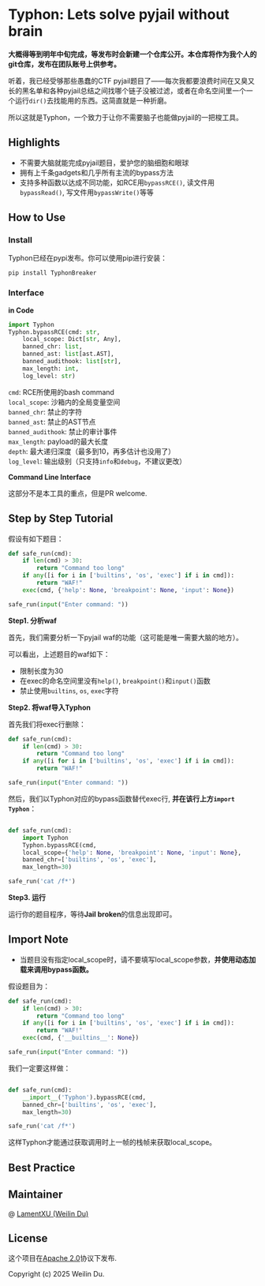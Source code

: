 # Typhon: Lets solve pyjail without brain

**大概得等到明年中旬完成，等发布时会新建一个仓库公开。本仓库将作为我个人的git仓库，发布在团队账号上供参考。**

听着，我已经受够那些愚蠢的CTF pyjail题目了——每次我都要浪费时间在又臭又长的黑名单和各种pyjail总结之间找哪个链子没被过滤，或者在命名空间里一个一个运行`dir()`去找能用的东西。这简直就是一种折磨。

所以这就是Typhon，一个致力于让你不需要脑子也能做pyjail的一把梭工具。

## Highlights

- 不需要大脑就能完成pyjail题目，爱护您的脑细胞和眼球
- 拥有上千条gadgets和几乎所有主流的bypass方法
- 支持多种函数以达成不同功能，如RCE用`bypassRCE()`, 读文件用`bypassRead()`, 写文件用`bypassWrite()`等等

## How to Use

### Install

Typhon已经在pypi发布。你可以使用pip进行安装：

```
pip install TyphonBreaker
```

### Interface

**in Code**

```python
import Typhon
Typhon.bypassRCE(cmd: str,
    local_scope: Dict[str, Any],
    banned_chr: list,
    banned_ast: list[ast.AST],
    banned_audithook: list[str],
    max_length: int,
    log_level: str) 
```

`cmd`: RCE所使用的bash command  
`local_scope`: 沙箱内的全局变量空间  
`banned_chr`: 禁止的字符  
`banned_ast`: 禁止的AST节点  
`banned_audithook`: 禁止的审计事件  
`max_length`: payload的最大长度  
`depth`: 最大递归深度（最多到10，再多估计也没用了）  
`log_level`: 输出级别（只支持`info`和`debug`，不建议更改）  

**Command Line Interface**

这部分不是本工具的重点，但是PR welcome. 

## Step by Step Tutorial

假设有如下题目：

```python
def safe_run(cmd):
    if len(cmd) > 30:
        return "Command too long"
    if any([i for i in ['builtins', 'os', 'exec'] if i in cmd]):
        return "WAF!"
    exec(cmd, {'help': None, 'breakpoint': None, 'input': None})

safe_run(input("Enter command: "))
```

**Step1. 分析waf**

首先，我们需要分析一下pyjail waf的功能（这可能是唯一需要大脑的地方）。

可以看出，上述题目的waf如下：

- 限制长度为30
- 在exec的命名空间里没有`help()`, `breakpoint()`和`input()`函数
- 禁止使用`builtins`, `os`, `exec`字符

**Step2. 将waf导入Typhon**

首先我们将exec行删除：

```python
def safe_run(cmd):
    if len(cmd) > 30:
        return "Command too long"
    if any([i for i in ['builtins', 'os', 'exec'] if i in cmd]):
        return "WAF!"

safe_run(input("Enter command: "))
```

然后，我们以Typhon对应的bypass函数替代exec行, **并在该行上方`import Typhon`**：

```python

def safe_run(cmd):
    import Typhon
    Typhon.bypassRCE(cmd,
    local_scope={'help': None, 'breakpoint': None, 'input': None},
    banned_chr=['builtins', 'os', 'exec'],
    max_length=30)

safe_run('cat /f*')
```

**Step3. 运行**

运行你的题目程序，等待**Jail broken**的信息出现即可。

## Import Note

- 当题目没有指定local_scope时，请不要填写local_scope参数，**并使用动态加载来调用bypass函数。**

假设题目为：

```python
def safe_run(cmd):
    if len(cmd) > 30:
        return "Command too long"
    if any([i for i in ['builtins', 'os', 'exec'] if i in cmd]):
        return "WAF!"
    exec(cmd, {'__builtins__': None})

safe_run(input("Enter command: "))
```

我们一定要这样做：

```python

def safe_run(cmd):
    __import__('Typhon').bypassRCE(cmd,
    banned_chr=['builtins', 'os', 'exec'],
    max_length=30)

safe_run('cat /f*')
```

这样Typhon才能通过获取调用时上一帧的栈帧来获取local_scope。


## Best Practice

## Maintainer

@ [LamentXU (Weilin Du)](https://github.com/LamentXU123)

## License

这个项目在[Apache 2.0](https://github.com/LamentXU123/Typhon/blob/main/LICENSE)协议下发布.

Copyright (c) 2025 Weilin Du.